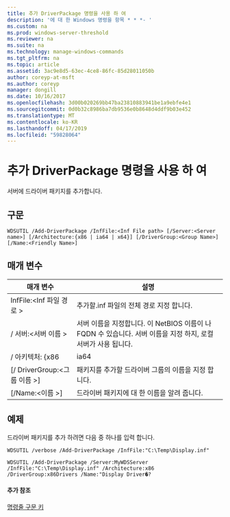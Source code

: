 ```yaml
---
title: 추가 DriverPackage 명령을 사용 하 여
description: '에 대 한 Windows 명령을 항목 * * *- '
ms.custom: na
ms.prod: windows-server-threshold
ms.reviewer: na
ms.suite: na
ms.technology: manage-windows-commands
ms.tgt_pltfrm: na
ms.topic: article
ms.assetid: 3ac9e8d5-63ec-4ce8-86fc-85d28011050b
author: coreyp-at-msft
ms.author: coreyp
manager: dongill
ms.date: 10/16/2017
ms.openlocfilehash: 3d00b020269bb47ba23810883941be1a9ebfe4e1
ms.sourcegitcommit: 0d0b32c8986ba7db9536e0b8648d4ddf9b03e452
ms.translationtype: MT
ms.contentlocale: ko-KR
ms.lasthandoff: 04/17/2019
ms.locfileid: "59828064"
---
```

# <a name="using-the-add-driverpackage-command"></a>추가 DriverPackage 명령을 사용 하 여



서버에 드라이버 패키지를 추가합니다.

## <a name="syntax"></a>구문

```
WDSUTIL /Add-DriverPackage /InfFile:<Inf File path> [/Server:<Server name>] [/Architecture:{x86 | ia64 | x64}] [/DriverGroup:<Group Name>] [/Name:<Friendly Name>]
```

## <a name="parameters"></a>매개 변수

|매개 변수|설명|
|---------|-----------|
|InfFile:\<Inf 파일 경로 >|추가할.inf 파일의 전체 경로 지정 합니다.|
|/ 서버:\<서버 이름 >|서버 이름을 지정합니다. 이 NetBIOS 이름이 나 FQDN 수 있습니다. 서버 이름을 지정 하지, 로컬 서버가 사용 됩니다.|
|/ 아키텍처: {x86 | ia64 | x64}|드라이버 패키지의 아키텍처를 지정합니다.|
|[/ DriverGroup:\<그룹 이름 >]|패키지를 추가할 드라이버 그룹의 이름을 지정 합니다.|
|[/Name:\<이름 >]|드라이버 패키지에 대 한 이름을 알려 줍니다.|

## <a name="BKMK_examples"></a>예제

드라이버 패키지를 추가 하려면 다음 중 하나를 입력 합니다.
```
WDSUTIL /verbose /Add-DriverPackage /InfFile:"C:\Temp\Display.inf"
```
```
WDSUTIL /Add-DriverPackage /Server:MyWDSServer /InfFile:"C:\Temp\Display.inf" /Architecture:x86 /DriverGroup:x86Drivers /Name:"Display Driver�?
```

#### <a name="additional-references"></a>추가 참조

[명령줄 구문 키](command-line-syntax-key.md)

